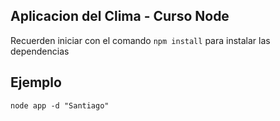 

## Aplicacion del Clima - Curso Node

Recuerden iniciar con el comando ```npm install``` para instalar las dependencias


## Ejemplo
```
node app -d "Santiago"
```